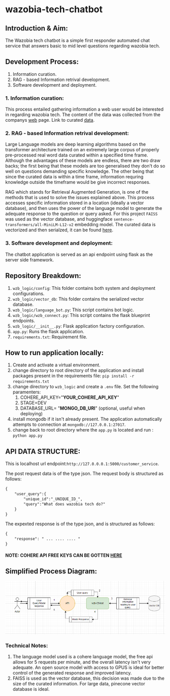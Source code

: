 # wazobia-tech-chatbot

## Introduction & Aim:
The Wazobia tech chatbot is a simple first responder automated chat service that answers basic to mid level questions regarding wazobia tech.

## Development Process:
1.  Information curation.
2.  RAG - based Information retrival development.
3.  Software development and deployment.

### 1. Information curation:
This process entailed gathering information a web user would be interested in regarding wazobia tech. The content of the data was collected from the companys [web](https://wazobia.tech/) page. Link to curated [data](https://docs.google.com/document/d/1HkT6knWZ0iBJz_eZp8dHf4sTrX0fYld8-NQ4RpdeH4k/edit?usp=sharing).

### 2. RAG - based Information retrival development:
Large Language models are deep learning algorithms based on the transformer architecture trained on an extremely large corpus of properly pre-processed real word data curated within a specified time frame. Although
the advantages of these models are endless, there are two draw backs; the first being that these models are too generalised they don't do so well on questions demanding specific knowledge. The other being that since
the curated data is within a time frame, information requring knowledge outside the timeframe would be give incorrect responses.

RAG which stands for Retrieval Augmented Generation, is one of the methods that is used to solve the issues explained above. This process accesses specific information stored in a location (ideally a vector database), and then uses the power of the 
language model to generate the adequate response to the question or query asked. For this project  ```FAISS``` was used as the vector database, and huggingface ```sentence-transformers/all-MiniLM-L12-v2``` embedding model. The curated data is vectorized and then serialzed, it can be found [here](https://github.com/kene111/wazobia-tech-chatbot/tree/main/wzb_logic/vector_db/wzb_faiss_index).

### 3. Software development and deployment:
The chatbot application is served as an api endpoint using flask as the server side framework.

## Repository Breakdown:
1. ```wzb_logic/config```: This folder contains both system and deployment configurations.
2. ```wzb_logic/vector_db```: This folder contains the serialized vector database.
3. ```wzb_logic/language_bot.py```: This script contains bot logic.
4. ```wzb_logic/wzb_connect.py```: This script contains the flask blueprint endpoints.
5. ```wzb_logic/__init__.py```: Flask application factory configuration.
6. ```app.py```: Runs the flask application.
7. ```requirements.txt```: Requirement file.

## How to run application locally:
1. Create and activate a virtual environment.
2. change directory to root directory of the application and install packages present in the requirements file: ```pip install -r requirements.txt```
3. change directory to  ```wzb_logic``` and create a ```.env``` file. Set the following paramenters:
   1. COHERE_API_KEY="__YOUR_COHERE_API_KEY__"
   2. STAGE=DEV
   3. DATABASE_URL= "__MONGO_DB_URI__" (optional, useful when deploying)
5. install mongodb if it isn't already present. The application automatically attempts to connection at ```mongodb://127.0.0.1:27017```.
6. change back to root directory where the ```app.py``` is located and run : ```python app.py```

## API DATA STRUCTURE:
This is localhost url endpoint:```http://127.0.0.0.1:5000/customer_service```.


The post request data is of the type json. The request body is structured as follows:
```
{
    "user_query":{
        "unique_id":"_UNIQUE_ID_",
        "query":"What does wazobia tech do?"
    }
}
```
The expexted response is of the type json, and is structured as follows:
```
{
    "response": " ... .... .... "
}
```

#### NOTE: COHERE API FREE KEYS CAN BE GOTTEN [HERE](https://dashboard.cohere.ai/api-keys) 

## Simplified Process Diagram:
![Simple workflow](images/basic-workflow-final.png)


### Technical Notes:
1. The language model used is a cohere language model, the free api allows for 5 requests per minute, and the overall latency isn't very adequate. An open source model with access to GPUS is ideal for better control of the generated response and improved latency.
2. FAISS is used as the vector database, this decision was made due to the size of the curated information. For large data, pinecone vector database is ideal.
